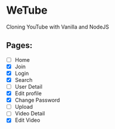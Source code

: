 # WeTube

Cloning YouTube with Vanilla and NodeJS

## Pages:

- [ ] Home
- [x] Join
- [x] Login
- [x] Search
- [ ] User Detail
- [x] Edit profile
- [x] Change Password
- [ ] Upload
- [ ] Video Detail
- [x] Edit Video
